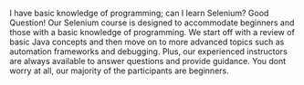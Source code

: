 I have basic knowledge of programming; can I learn Selenium?
Good Question! Our Selenium course is designed to accommodate beginners and those with a basic knowledge of programming. We start off with a review of basic Java concepts and then move on to more advanced topics such as automation frameworks and debugging. Plus, our experienced instructors are always available to answer questions and provide guidance. You dont worry at all, our majority of the participants are beginners.